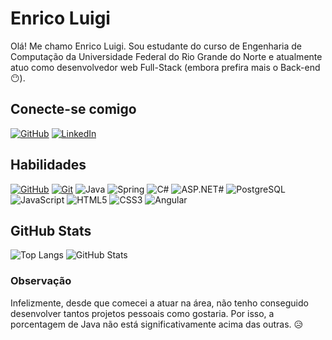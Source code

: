 # Enrico Luigi
Olá! Me chamo Enrico Luigi. Sou estudante do curso de Engenharia de Computação da Universidade Federal do Rio Grande do Norte e atualmente atuo como desenvolvedor web Full-Stack (embora prefira mais o Back-end 😶).

## Conecte-se comigo
[![GitHub](https://img.shields.io/badge/GitHub-black?style=for-the-badge&logo=github&logoColor=fff)](https://github.com/Enricoufrn) [![LinkedIn](https://img.shields.io/badge/LinkedIn-000?style=for-the-badge&logo=linkedin&logoColor=0E76A8)](https://www.linkedin.com/in/enrico-luigi-589178262/)

## Habilidades
[![GitHub](https://img.shields.io/badge/GitHub-black?style=for-the-badge&logo=github&logoColor=fff)](https://docs.github.com/) [![Git](https://img.shields.io/badge/Git-black?style=for-the-badge&logo=git&logoColor=fff)](https://git-scm.com/doc) 
![Java](https://img.shields.io/badge/Java-000?style=for-the-badge&logo=Java)
![Spring](https://img.shields.io/badge/Spring-black?style=for-the-badge&logo=spring)
![C#](https://img.shields.io/badge/C%23-000?style=for-the-badge&logo=c-sharp&logoColor=823085)
![ASP.NET#](https://img.shields.io/badge/ASP.NET-000?style=for-the-badge&logo=dotnet&logoColor=fff)
![PostgreSQL](https://img.shields.io/badge/PostgreSQL-black?style=for-the-badge&logo=postgresql&logoColor=fff)
![JavaScript](https://img.shields.io/badge/JavaScript-000?style=for-the-badge&logo=javascript)
![HTML5](https://img.shields.io/badge/HTML5-000?style=for-the-badge&logo=html5)
![CSS3](https://img.shields.io/badge/CSS3-000?style=for-the-badge&logo=css3&logoColor=264CE4)
![Angular](https://img.shields.io/badge/Angular-000?style=for-the-badge&logo=angular&logoColor=C3002F)

## GitHub Stats
![Top Langs](https://github-readme-stats-git-masterrstaa-rickstaa.vercel.app/api/top-langs/?username=enricoufrn&bg_color=000&border_color=30A3DC&title_color=E94D5F&text_color=FFF)
![GitHub Stats](https://github-readme-stats.vercel.app/api?username=enricoufrn&theme=transparent&bg_color=000&border_color=30A3DC&show_icons=true&icon_color=30A3DC&title_color=E94D5F&text_color=FFF) 

### Observação
Infelizmente, desde que comecei a atuar na área, não tenho conseguido desenvolver tantos projetos pessoais como gostaria. Por isso, a porcentagem de Java não está significativamente acima das outras. 😥 
